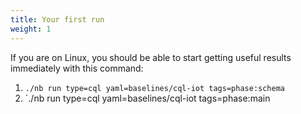 ```yaml
---
title: Your first run
weight: 1
---
```


If you are on Linux, you should be able to start getting useful results immediately with this command:



1. `./nb run type=cql yaml=baselines/cql-iot tags=phase:schema`
2. `./nb run type=cql yaml=baselines/cql-iot tags=phase:main
